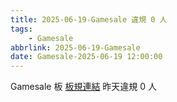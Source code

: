 ```yaml
---
title: 2025-06-19-Gamesale 違規 0 人
tags:
    - Gamesale
abbrlink: 2025-06-19-Gamesale
date: Gamesale-2025-06-19 12:00:00
---
```

Gamesale 板 [板規連結](https://www.ptt.cc/bbs/Gossiping/M.1637425085.A.07D.html)
昨天違規 0 人
